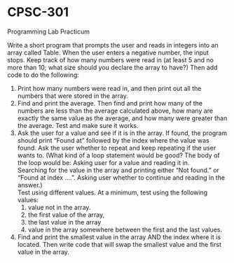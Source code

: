 # CPSC-301
Programming Lab Practicum

Write a short program that prompts the user and reads in integers into an array called Table.  When the user enters a negative number, the input stops.  Keep track of how many numbers were read in (at least 5 and no more than 10; what size should you declare the array to have?)
	Then add code to do the following:
1.	Print how many numbers were read in, and then print out all the numbers that were stored in the array. 
2.	Find and print the average.  Then find and print how many of the numbers are less than the average calculated above, how many are exactly the same value as the average, and how many were greater than the average. Test and make sure it works.
3.	Ask the user for a value and see if it is in the array.  If found, the program should print “Found at” followed by the index where the value was found.  Ask the user whether to repeat and keep repeating if the user wants to.  (What kind of a loop statement would be good?  The body of the loop would be: 
	Asking user for a value and reading it in.  
	Searching for the value in the array and printing either “Not found.” or “Found at index ….”.  	Asking user whether to continue and reading in the answer.)  
Test using different values.  At a minimum, test using the following values:  
	1) value not in the array.
	2) the first value of the array,
	3) the last value in the array
	4) value in the array somewhere between the first and the last values.
4. Find and print the smallest value in the array AND the index where it is located.  Then write code that will swap the smallest value and the first value in the array.
